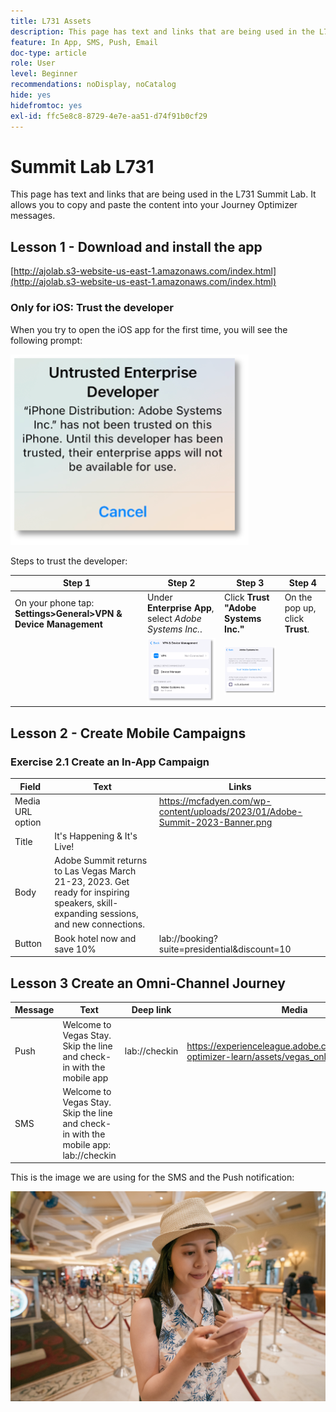```yaml
---
title: L731 Assets
description: This page has text and links that are being used in the L731 Summit Lab.
feature: In App, SMS, Push, Email
doc-type: article
role: User
level: Beginner
recommendations: noDisplay, noCatalog
hide: yes
hidefromtoc: yes
exl-id: ffc5e8c8-8729-4e7e-aa51-d74f91b0cf29
---
```

# Summit Lab L731

This page has text and links that are being used in the L731 Summit Lab. It allows you to copy and paste the content into your Journey Optimizer messages.

## Lesson 1 - Download and install the app

[http://ajolab.s3-website-us-east-1.amazonaws.com/index.html](http://ajolab.s3-website-us-east-1.amazonaws.com/index.html)

### Only for iOS: Trust the developer

When you try to open the iOS app for the first time, you will see the following prompt:

![iOS pop up](/help/assets/lab731_1.1-1.png)

Steps to trust the developer:

|Step 1|Step 2|Step 3|Step 4|
|----|----|----|----|
|On your phone tap: **Settings>General>VPN & Device Management**| Under **Enterprise App**, select *Adobe Systems Inc.*.| Click **Trust "Adobe Systems Inc."**| On the pop up, click **Trust**.|
||![VPN & Device Management](/help/assets/lab731_1.1-2.png)|![Trust developer](/help/assets/lab731_1.1-3.png)||


## Lesson 2 - Create Mobile Campaigns

### Exercise 2.1 Create an In-App Campaign

|Field|Text|Links|
|----|----|----|
|Media URL option|| https://mcfadyen.com/wp-content/uploads/2023/01/Adobe-Summit-2023-Banner.png| 
|Title|It's Happening & It's Live!||
|Body|Adobe Summit returns to Las Vegas March 21-23, 2023. Get ready for inspiring speakers, skill-expanding sessions, and new connections.||
|Button|Book hotel now and save 10% |lab://booking?suite=presidential&discount=10|


## Lesson 3 Create an Omni-Channel Journey

|Message|Text|Deep link |Media|
|----|----|----|----|
|Push|Welcome to Vegas Stay. Skip the line and check-in with the mobile app| lab://checkin| https://experienceleague.adobe.com/docs/journey-optimizer-learn/assets/vegas_online_check_in.jpg|
|SMS| Welcome to Vegas Stay. Skip the line and check-in with the mobile app: lab://checkin||


This is the image we are using for the SMS and the Push notification:

![Online Check In](/help/assets/vegas_online_check_in.jpg)
